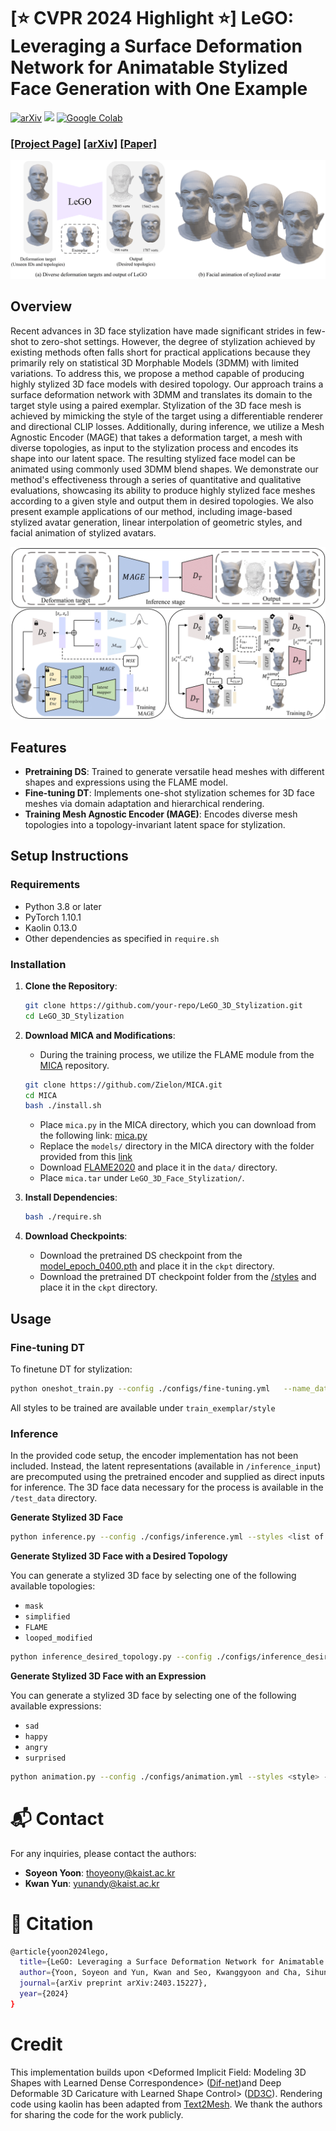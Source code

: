 # [⭐️ CVPR 2024 Highlight ⭐️] LeGO: Leveraging a Surface Deformation Network for Animatable Stylized Face Generation with One Example
[![arXiv](https://img.shields.io/badge/arXiv-2201.12345-brightgreen?style=flat&logo=arXiv)](https://arxiv.org/abs/2403.15227)
[![](https://img.shields.io/badge/project-page-red.svg)](https://kwanyun.github.io/lego/)
[![Google Colab](https://img.shields.io/badge/Google_Colab-Open-ff69b4?style=flat&logo=googlecolab)](https://colab.research.google.com/drive/17PWpoy-UruGDTPum_MYZ-sa6dhGlXXQM?usp=sharing)



### [[Project Page]](<https://kwanyun.github.io/lego/>) [[arXiv]](<https://arxiv.org/abs/2403.15227>) [[Paper]](paper/LeGO_CVPR2024.pdf) 

![Teaser Image](readme_images/teaser.png)

## Overview
Recent advances in 3D face stylization have made significant strides in few-shot to zero-shot settings. However, the degree of stylization achieved by existing methods often falls short for practical applications because they primarily rely on statistical 3D Morphable Models (3DMM) with limited variations. To address this, we propose a method capable of producing highly stylized 3D face models with desired topology. Our approach trains a surface deformation network with 3DMM and translates its domain to the target style using a paired exemplar. Stylization of the 3D face mesh is achieved by mimicking the style of the target using a differentiable renderer and directional CLIP losses. Additionally, during inference, we utilize a Mesh Agnostic Encoder (MAGE) that takes a deformation target, a mesh with diverse topologies, as input to the stylization process and encodes its shape into our latent space. The resulting stylized face model can be animated using commonly used 3DMM blend shapes. We demonstrate our method's effectiveness through a series of quantitative and qualitative evaluations, showcasing its ability to produce highly stylized face meshes according to a given style and output them in desired topologies. We also present example applications of our method, including image-based stylized avatar generation, linear interpolation of geometric styles, and facial animation of stylized avatars.


![Teaser Image](readme_images/method.png)
## Features
- **Pretraining DS**: Trained to generate versatile head meshes with different shapes and expressions using the FLAME model.
- **Fine-tuning DT**: Implements one-shot stylization schemes for 3D face meshes via domain adaptation and hierarchical rendering.
- **Training Mesh Agnostic Encoder (MAGE)**: Encodes diverse mesh topologies into a topology-invariant latent space for stylization.

## Setup Instructions

### Requirements
- Python 3.8 or later
- PyTorch 1.10.1
- Kaolin 0.13.0
- Other dependencies as specified in `require.sh`

### Installation
1. **Clone the Repository**:
    ```bash
    git clone https://github.com/your-repo/LeGO_3D_Stylization.git
    cd LeGO_3D_Stylization
    ```
2. **Download MICA and Modifications**:
    - During the training process, we utilize the FLAME module from the [MICA](https://github.com/Zielon/MICA) repository.
    ```bash
    git clone https://github.com/Zielon/MICA.git
    cd MICA
    bash ./install.sh
    ```
    - Place `mica.py` in the MICA directory, which you can download from the following link:
    [mica.py](https://drive.google.com/file/d/1p0HTYdYCJTuonMiOMK2BB7m1wA-7qoq7/view?usp=drive_link)
    - Replace the `models/` directory in the MICA directory with the folder provided from this [link](https://drive.google.com/drive/folders/1pkEPgCqMm6jW1OaR_Op_3PdVCaA8_xbH?usp=sharing)
    - Download [FLAME2020](https://flame.is.tue.mpg.de/) and place it in the `data/` directory.
    - Place `mica.tar` under `LeGO_3D_Face_Stylization/`.

3. **Install Dependencies**:
    ```bash
    bash ./require.sh
    ```

4. **Download Checkpoints**:
    - Download the pretrained DS checkpoint from the [model_epoch_0400.pth](https://drive.google.com/drive/folders/1II18BGnK65hY54ATc26LaSAOlReejqHk?usp=sharing) and place it in the `ckpt` directory.
    - Download the pretrained DT checkpoint folder from the [/styles](https://drive.google.com/drive/folders/1II18BGnK65hY54ATc26LaSAOlReejqHk?usp=sharing) and place it in the `ckpt` directory.

## Usage

### Fine-tuning DT
To finetune DT for stylization:
```bash
python oneshot_train.py --config ./configs/fine-tuning.yml   --name_data <style>
```
All styles to be trained are available under `train_exemplar/style` 

### Inference
In the provided code setup, the encoder implementation has not been included. Instead, the latent representations (available in `/inference_input`) are precomputed using the pretrained encoder and supplied as direct inputs for inference. The 3D face data necessary for the process is available in the `/test_data` directory.




**Generate Stylized 3D Face**
```bash
python inference.py --config ./configs/inference.yml --styles <list of styles>
```

**Generate Stylized 3D Face with a Desired Topology**  

You can generate a stylized 3D face by selecting one of the following available topologies:  
- `mask`  
- `simplified`  
- `FLAME`  
- `looped_modified`
```bash
python inference_desired_topology.py --config ./configs/inference_desired_topology.yml --styles <list of styles> --topology <desired topology>
```

**Generate Stylized 3D Face with an Expression**  

You can generate a stylized 3D face by selecting one of the following available expressions:  
- `sad`  
- `happy`  
- `angry`  
- `surprised`
```bash
python animation.py --config ./configs/animation.yml --styles <style> --expression <expression>
```

# :mailbox_with_mail: Contact

For any inquiries, please contact the authors:

- **Soyeon Yoon**: [thoyeony@kaist.ac.kr](mailto:thoyeony@kaist.ac.kr)
- **Kwan Yun**: [yunandy@kaist.ac.kr](mailto:yunandy@kaist.ac.kr)

# :mega: Citation
```bash
@article{yoon2024lego,
  title={LeGO: Leveraging a Surface Deformation Network for Animatable Stylized Face Generation with One Example},
  author={Yoon, Soyeon and Yun, Kwan and Seo, Kwanggyoon and Cha, Sihun and Yoo, Jung Eun and Noh, Junyong},
  journal={arXiv preprint arXiv:2403.15227},
  year={2024}
}
```

# Credit
This implementation builds upon <Deformed Implicit Field: Modeling 3D Shapes with Learned Dense Correspondence> ([Dif-net](https://github.com/microsoft/DIF-Net))and Deep Deformable 3D Caricature with Learned Shape Control> ([DD3C](https://github.com/ycjungSubhuman/DeepDeformable3DCaricatures/tree/main)). Rendering code using kaolin has been adapted from [Text2Mesh](https://github.com/threedle/text2mesh).  We thank the authors for sharing the code for the work publicly.

